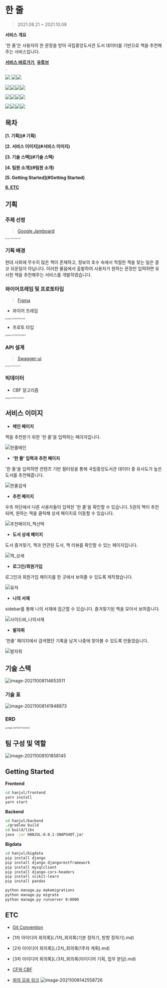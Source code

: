 # 한 줄

> 2021.08.21 ~ 2021.10.08

**서비스 개요**

'한 줄'은 사용자의 한 문장을 받아 국립중앙도서관 도서 데이터를 기반으로 책을 추천해주는 서비스입니다.

**[서비스 바로가기](http://j5a301.p.ssafy.io/)**, **[유튜브](https://youtu.be/f_21cImpouk)**

<img src="md-images/hanjulie.jpg" alt="hanjulie" style="zoom:10%;" />

<img src=https://img.shields.io/badge/react-17.0.2-blue /> <img src="https://img.shields.io/badge/redux-4.1.1-blue" /><img src="https://img.shields.io/badge/node.js-14.16.0-blue" />

<img src="https://img.shields.io/badge/springboot-2.5.3-green" /><img src="https://img.shields.io/badge/gradle-7.1.1-green" /><img src="https://img.shields.io/badge/java-11.0.1-green" /><img src="https://img.shields.io/badge/mariadb-15.1-green" />

<img src="https://img.shields.io/badge/python-3.8.7-yellow" /><img src="https://img.shields.io/badge/django-3.1.7-yellow" /><img src="https://img.shields.io/badge/pandas-1.3.2-yellow" /><img src="https://img.shields.io/badge/numpy-1.21.2-yellow" />

<img src="https://img.shields.io/badge/ubuntu_lts-15.4-red" /><img src="https://img.shields.io/badge/docker-20.10.7-red" /><img src="https://img.shields.io/badge/jenkins-2.304-red" /><img src="https://img.shields.io/badge/aws-ec2-red" />






## 목차

**[1. 기획](# 기획)**

**[2. 서비스 이미지](#서비스 이미지)**

**[3. 기술 스택](#기술 스택)**

**[4. 팀원 소개](#팀원 소개)**

**[5. Getting Started](#Getting Started)**

**[6. ETC](#ETC)**



## 기획

### 주제 선정

> [Google Jamboard](https://jamboard.google.com/d/1kRIxICsBSVMsb5uYEP9tDMYCeKyvlRgQcNkyqWhg9xE/viewer?f=1)

<img src="md-images/image-20211007160501659.png" alt="image-20211007160501659" style="zoom: 25%;" />



### 기획 배경

현대 사회에 무수히 많은 책이 존재하고, 정보의 호수 속에서 적절한 책을 찾는 일은 결코 쉬운일이 아닙니다. 이러한 물음에서 출발하여 사용자가 원하는 문장만 입력하면 유사한 책을 추천해주는 서비스를 개발하였습니다.



### 와이어프레임 및 프로토타입

> [Figma](https://www.figma.com/file/afEKV3pu1AIR3NbokgLfDk/Untitled?node-id=106%3A3)

* 와이어 프레임

<img src="md-images/image-20211007155134547.png" alt="image-20211007155134547" style="zoom: 33%;" />



* 프로토 타입

<img src="md-images/image-20211007155304602.png" alt="image-20211007155304602" style="zoom:33%;" />



### API 설계

> [Swagger-ui]()

<img src="md-images/image-20211007232524477.png" alt="image-20211007232524477" style="zoom: 25%;" />





### 빅데이터

* CBF 알고리즘

<img src="md-images/image-20211007232053691.png" alt="image-20211007232053691" style="zoom: 30%;" />





## 서비스 이미지

* **메인 페이지**

책을 추천받기 위한 '한 줄'을 입력하는 페이지입니다.

![한줄메인](md-images/%ED%95%9C%EC%A4%84%EB%A9%94%EC%9D%B8.gif)



* **'한 줄' 입력과 추천 페이지**

'한 줄'을 입력하면 컨텐츠 기반 필터링을 통해 국립중앙도서관 데이터 중 유사도가 높은 도서를 추천해줍니다.

![한줄검색](md-images/%ED%95%9C%EC%A4%84%EA%B2%80%EC%83%89.gif)



* **추천 페이지**

우측 하단에서 다른 사용자들이 입력한 '한 줄'을 확인할 수 있습니다.
5권의 책이 추천되며, 원하는 책을 클릭해 상세 페이지로 이동할 수 있습니다.

![추천페이지_책선택](md-images/%EC%B6%94%EC%B2%9C%ED%8E%98%EC%9D%B4%EC%A7%80_%EC%B1%85%EC%84%A0%ED%83%9D.gif)



* **도서 상세 페이지**

도서 즐겨찾기, 책과 연관된 도서, 책 리뷰를 확인할 수 있는 페이지입니다.

![책_상세](md-images/%EC%B1%85_%EC%83%81%EC%84%B8.gif)



* **로그인/회원가입**

로그인과 회원가입 페이지를 한 곳에서 보여줄 수 있도록 제작했습니다.

![유저](md-images/%EC%9C%A0%EC%A0%80.gif)



* **나의 서재**

sidebar를 통해 나의 서재에 접근할 수 있습니다.
즐겨찾기된 책을 모아서 보여줍니다.

![사이드바_나의서재](md-images/%EC%82%AC%EC%9D%B4%EB%93%9C%EB%B0%94_%EB%82%98%EC%9D%98%EC%84%9C%EC%9E%AC.gif)



* **발자취**

'한줄' 페이지에서 검색했던 기록을 남겨 나중에 찾아볼 수 있도록 만들었습니다.

![발자취](md-images/%EB%B0%9C%EC%9E%90%EC%B7%A8.gif)



## 기술 스택

![image-20211008114653511](md-images/image-20211008114653511.png)



### 기술 표

![image-20211008141948873](md-images/image-20211008141948873.png)





### ERD

<img src="md-images/image-20211007172528232.png" alt="image-20211007172528232" style="zoom:40%;" />





## 팀 구성 및 역할

![image-20211008101858145](md-images/image-20211008101858145.png)



## Getting Started

**Frontend**

```sh
cd hanjul/frontend
yarn install
yarn start
```

**Backend**

```sh
cd hanjul/backend
./gradlew build
cd build/libs
java -jar HANJUL-0.0.1-SNAPSHOT.jar
```

**Bigdata**

```sh
cd hanjul/bigdata
pip install django
pip install django djangorestframework
pip install mysqlclient
pip install django-cors-headers
pip install scikit-learn
pip install pandas

python manage.py makemigrations
python manage.py migrate
python manage.py runserver 0:8000
```





## ETC

* [Git Convention](./git_convention.md)

* [1차 아이디어 회의록](./1차_회의록(기본 정하기, 방향 정하기).md)
* [2차 아이디어 회의록](./2차_회의록(1주차 계획).md)
* [3차 아이디어 회의록](./3차_회의록(아이디어 기획, 업무 분담).md)

* [CF와 CBF](./CF와_CBF.md)
* [회의 모음 링크](https://www.notion.so/15c5956eb8b84ee9bb0c1ed7e9eaa4b7?v=c551b79b301142509e6f986f678c5227)
![image-20211008142558726](md-images/image-20211008142558726.png)

